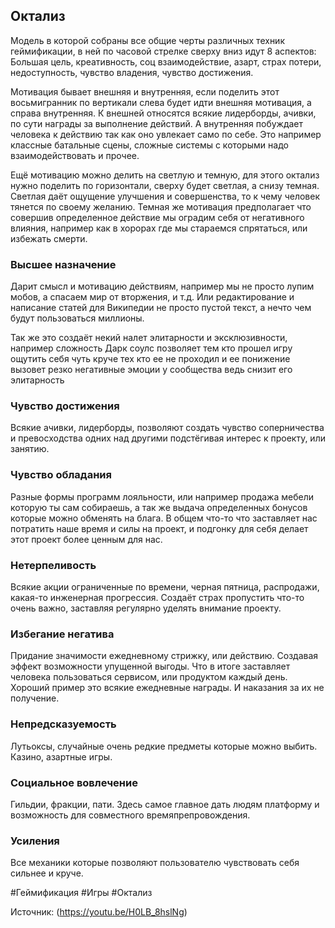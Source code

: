 
## Октализ 

Модель в которой собраны все общие черты различных техник геймификации, в ней по часовой стрелке сверху вниз идут 8 аспектов: Большая цель, креативность, соц взаимодействие, азарт, страх потери, недоступность, чувство владения, чувство достижения. 

Мотивация бывает внешняя и внутренняя, если поделить этот восьмигранник по вертикали слева будет идти внешняя мотивация, а справа внутренняя. К внешней относятся всякие лидерборды, ачивки, по сути награды за выполнение действий. А внутренняя побуждает человека к действию так как оно увлекает само по себе. Это например классные батальные сцены, сложные системы с которыми надо взаимодействовать и прочее.

Ещё мотивацию можно делить на светлую и темную, для этого октализ нужно поделить по горизонтали, сверху будет светлая, а снизу темная. Светлая даёт ощущение улучшения и совершенства, то к чему человек тянется по своему желанию. Темная же мотивация предполагает что совершив определенное действие мы оградим себя от негативного влияния, например как в хорорах где мы стараемся спрятаться, или избежать смерти. 

### Высшее назначение 

Дарит смысл и мотивацию действиям, например мы не просто лупим мобов, а спасаем мир от вторжения, и т.д. Или редактирование и написание статей для Википедии не просто пустой текст, а нечто чем будут пользоваться миллионы.

Так же это создаёт некий налет элитарности и эксклюзивности, например сложность Дарк соулс позволяет тем кто прошел игру ощутить себя чуть круче тех кто ее не проходил и ее понижение вызовет резко негативные эмоции у сообщества ведь снизит его элитарность

### Чувство достижения 

Всякие ачивки, лидерборды, позволяют создать чувство соперничества и превосходства одних над другими подстёгивая интерес к проекту, или занятию. 

### Чувство обладания 

Разные формы программ лояльности, или например продажа мебели которую ты сам собираешь, а так же выдача определенных бонусов которые можно обменять на блага. В общем что-то что заставляет нас потратить наше время и силы на проект, и подгонку для себя делает этот проект более ценным для нас.

### Нетерпеливость

Всякие акции ограниченные по времени, черная пятница, распродажи, какая-то инженерная прогрессия. Создаёт страх пропустить что-то очень важно, заставляя регулярно уделять внимание проекту. 

### Избегание негатива 

Придание значимости ежедневному стрижку, или действию. Создавая эффект возможности упущенной выгоды. Что в итоге заставляет человека пользоваться сервисом, или продуктом каждый день. Хороший пример это всякие ежедневные награды. И наказания за их не получение. 

### Непредсказуемость

Лутьоксы, случайные очень редкие предметы которые можно выбить. Казино, азартные игры. 

### Социальное вовлечение 

Гильдии, фракции, пати. Здесь самое главное дать людям платформу и возможность для совместного времяпрепровождения. 

### Усиления 

Все механики которые позволяют пользователю чувствовать себя сильнее и круче. 


#Геймификация #Игры #Октализ 

Источник: (https://youtu.be/H0LB_8hslNg)